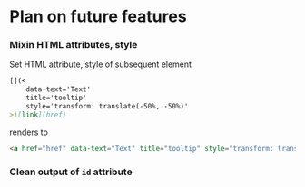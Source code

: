 Plan on future features
===

### Mixin HTML attributes, style  
Set HTML attribute, style of subsequent element
```Markdown
[](< 
    data-text='Text' 
    title='tooltip' 
    style='transform: translate(-50%, -50%)'
>)[link](href)
```
renders to
```HTML
<a href="href" data-text="Text" title="tooltip" style="transform: translate(-50%, -50%);">link</a>
```
### Clean output of `id` attribute